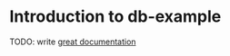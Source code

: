# Introduction to db-example

TODO: write [great documentation](http://jacobian.org/writing/what-to-write/)
